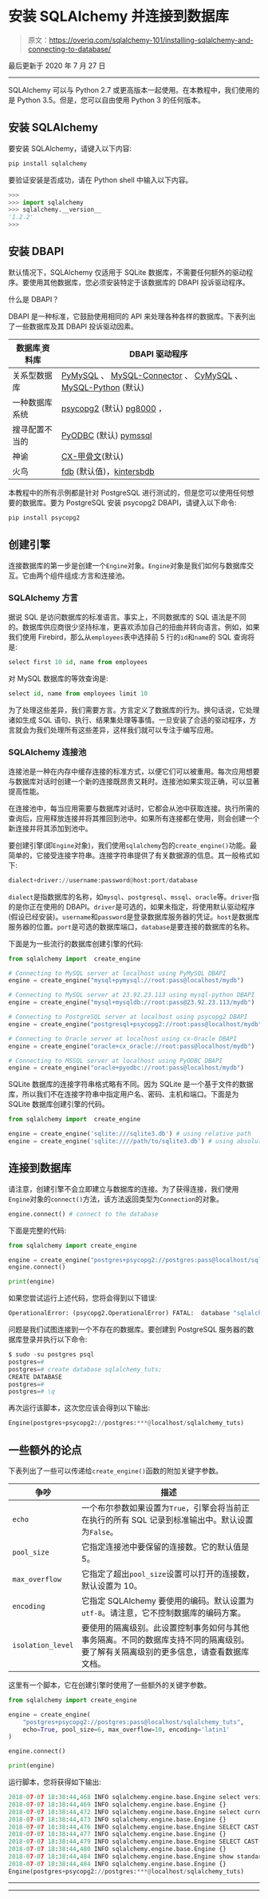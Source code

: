 # 安装 SQLAlchemy 并连接到数据库

> 原文：<https://overiq.com/sqlalchemy-101/installing-sqlalchemy-and-connecting-to-database/>

最后更新于 2020 年 7 月 27 日

* * *

SQLAlchemy 可以与 Python 2.7 或更高版本一起使用。在本教程中，我们使用的是 Python 3.5。但是，您可以自由使用 Python 3 的任何版本。

## 安装 SQLAlchemy

要安装 SQLAlchemy，请键入以下内容:

```py
pip install sqlalchemy

```

要验证安装是否成功，请在 Python shell 中输入以下内容。

```py
>>>
>>> import sqlalchemy
>>> sqlalchemy.__version__
'1.2.2'
>>>

```

## 安装 DBAPI

默认情况下，SQLAlchemy 仅适用于 SQLite 数据库，不需要任何额外的驱动程序。要使用其他数据库，您必须安装特定于该数据库的 DBAPI 投诉驱动程序。

什么是 DBAPI？

DBAPI 是一种标准，它鼓励使用相同的 API 来处理各种各样的数据库。下表列出了一些数据库及其 DBAPI 投诉驱动因素。

| 数据库ˌ资料库 | DBAPI 驱动程序 |
| --- | --- |
| 关系型数据库 | [PyMySQL](https://github.com/PyMySQL/PyMySQL) 、 [MySQL-Connector](https://dev.mysql.com/downloads/connector/python/) 、 [CyMySQL](https://github.com/nakagami/CyMySQL) 、 [MySQL-Python](https://sourceforge.net/projects/mysql-python/) (默认) |
| 一种数据库系统 | [psycopg2](https://pypi.python.org/pypi/psycopg2/) (默认) [pg8000](https://github.com/mfenniak/pg8000) ， |
| 搜寻配置不当的 | [PyODBC](https://pypi.python.org/pypi/pyodbc/) (默认) [pymssql](http://pymssql.org/en/stable/) |
| 神谕 | [CX-甲骨文](https://oracle.github.io/python-cx_Oracle/)(默认) |
| 火鸟 | [fdb](https://pypi.python.org/pypi/fdb/) (默认值)，[kintersbdb](https://www.firebirdsql.org/en/python-driver/) |

本教程中的所有示例都是针对 PostgreSQL 进行测试的，但是您可以使用任何想要的数据库。要为 PostgreSQL 安装 psycopg2 DBAPI，请键入以下命令:

```py
pip install psycopg2

```

## 创建引擎

连接数据库的第一步是创建一个`Engine`对象。`Engine`对象是我们如何与数据库交互。它由两个组件组成:方言和连接池。

### SQLAlchemy 方言

据说 SQL 是访问数据库的标准语言。事实上，不同数据库的 SQL 语法是不同的。数据库供应商很少坚持标准，更喜欢添加自己的扭曲并转向语言。例如，如果我们使用 Firebird，那么从`employees`表中选择前 5 行的`id`和`name`的 SQL 查询将是:

```py
select first 10 id, name from employees

```

对 MySQL 数据库的等效查询是:

```py
select id, name from employees limit 10

```

为了处理这些差异，我们需要方言。方言定义了数据库的行为。换句话说，它处理诸如生成 SQL 语句、执行、结果集处理等事情。一旦安装了合适的驱动程序，方言就会为我们处理所有这些差异，这样我们就可以专注于编写应用。

### SQLAlchemy 连接池

连接池是一种在内存中缓存连接的标准方式，以便它们可以被重用。每次应用想要与数据库对话时创建一个新的连接既昂贵又耗时。连接池如果实现正确，可以显著提高性能。

在连接池中，每当应用需要与数据库对话时，它都会从池中获取连接。执行所需的查询后，应用释放连接并将其推回到池中。如果所有连接都在使用，则会创建一个新连接并将其添加到池中。

要创建引擎(即`Engine`对象)，我们使用`sqlalchemy`包的`create_engine()`功能。最简单的，它接受连接字符串。连接字符串提供了有关数据源的信息。其一般格式如下:

```py
dialect+driver://username:password@host:port/database

```

`dialect`是指数据库的名称，如`mysql`、`postgresql`、`mssql`、`oracle`等。`driver`指的是你正在使用的 DBAPI。`driver`是可选的，如果未指定，将使用默认驱动程序(假设已经安装)。`username`和`password`是登录数据库服务器的凭证。`host`是数据库服务器的位置。`port`是可选的数据库端口，`database`是要连接的数据库的名称。

下面是为一些流行的数据库创建引擎的代码:

```py
from sqlalchemy import  create_engine

# Connecting to MySQL server at localhost using PyMySQL DBAPI 
engine = create_engine("mysql+pymysql://root:pass@localhost/mydb")

# Connecting to MySQL server at 23.92.23.113 using mysql-python DBAPI 
engine = create_engine("mysql+mysqldb://root:pass@23.92.23.113/mydb")

# Connecting to PostgreSQL server at localhost using psycopg2 DBAPI 
engine = create_engine("postgresql+psycopg2://root:pass@localhost/mydb")

# Connecting to Oracle server at localhost using cx-Oracle DBAPI
engine = create_engine("oracle+cx_oracle://root:pass@localhost/mydb")

# Connecting to MSSQL server at localhost using PyODBC DBAPI
engine = create_engine("oracle+pyodbc://root:pass@localhost/mydb")

```

SQLite 数据库的连接字符串格式略有不同。因为 SQLite 是一个基于文件的数据库，所以我们不在连接字符串中指定用户名、密码、主机和端口。下面是为 SQLite 数据库创建引擎的代码。

```py
from sqlalchemy import  create_engine

engine = create_engine('sqlite:///sqlite3.db') # using relative path
engine = create_engine('sqlite:////path/to/sqlite3.db') # using absolute path

```

## 连接到数据库

请注意，创建引擎不会立即建立与数据库的连接。为了获得连接，我们使用`Engine`对象的`connect()`方法，该方法返回类型为`Connection`的对象。

```py
engine.connect() # connect to the database

```

下面是完整的代码:

```py
from sqlalchemy import create_engine

engine = create_engine("postgres+psycopg2://postgres:pass@localhost/sqlalchemy_tuts")
engine.connect()

print(engine)

```

如果您尝试运行上述代码，您将会得到以下错误:

```py
OperationalError: (psycopg2.OperationalError) FATAL:  database "sqlalchemy_tuts" does not exist (Background on this error at: http://sqlalche.me/e/e3q8)

```

问题是我们试图连接到一个不存在的数据库。要创建到 PostgreSQL 服务器的数据库登录并执行以下命令:

```py
$ sudo -su postgres psql
postgres=# 
postgres=# create database sqlalchemy_tuts;
CREATE DATABASE
postgres=# 
postgres=# \q

```

再次运行该脚本，这次您应该会得到以下输出:

```py
Engine(postgres+psycopg2://postgres:***@localhost/sqlalchemy_tuts)

```

## 一些额外的论点

下表列出了一些可以传递给`create_engine()`函数的附加关键字参数。

| 争吵 | 描述 |
| --- | --- |
| `echo` | 一个布尔参数如果设置为`True`，引擎会将当前正在执行的所有 SQL 记录到标准输出中。默认设置为`False`。 |
| `pool_size` | 它指定连接池中要保留的连接数。它的默认值是 5。 |
| `max_overflow` | 它指定了超出`pool_size`设置可以打开的连接数，默认设置为 10。 |
| `encoding` | 它指定 SQLAlchemy 要使用的编码。默认设置为`utf-8`。请注意，它不控制数据库的编码方案。 |
| `isolation_level` | 要使用的隔离级别。此设置控制事务如何与其他事务隔离。不同的数据库支持不同的隔离级别。要了解有关隔离级别的更多信息，请查看数据库文档。 |

这里有一个脚本，它在创建引擎时使用了一些额外的关键字参数。

```py
from sqlalchemy import create_engine

engine = create_engine(
    "postgres+psycopg2://postgres:pass@localhost/sqlalchemy_tuts", 
    echo=True, pool_size=6, max_overflow=10, encoding='latin1'
)

engine.connect()

print(engine)

```

运行脚本，您将获得如下输出:

```py
2018-07-07 18:38:44,468 INFO sqlalchemy.engine.base.Engine select version()
2018-07-07 18:38:44,469 INFO sqlalchemy.engine.base.Engine {}
2018-07-07 18:38:44,472 INFO sqlalchemy.engine.base.Engine select current_schema()
2018-07-07 18:38:44,473 INFO sqlalchemy.engine.base.Engine {}
2018-07-07 18:38:44,476 INFO sqlalchemy.engine.base.Engine SELECT CAST('test plain returns' AS VARCHAR(60)) AS anon_1
2018-07-07 18:38:44,477 INFO sqlalchemy.engine.base.Engine {}
2018-07-07 18:38:44,479 INFO sqlalchemy.engine.base.Engine SELECT CAST('test unicode returns' AS VARCHAR(60)) AS anon_1
2018-07-07 18:38:44,480 INFO sqlalchemy.engine.base.Engine {}
2018-07-07 18:38:44,484 INFO sqlalchemy.engine.base.Engine show standard_conforming_strings
2018-07-07 18:38:44,484 INFO sqlalchemy.engine.base.Engine {}
Engine(postgres+psycopg2://postgres:***@localhost/sqlalchemy_tuts)

```

* * *

* * *